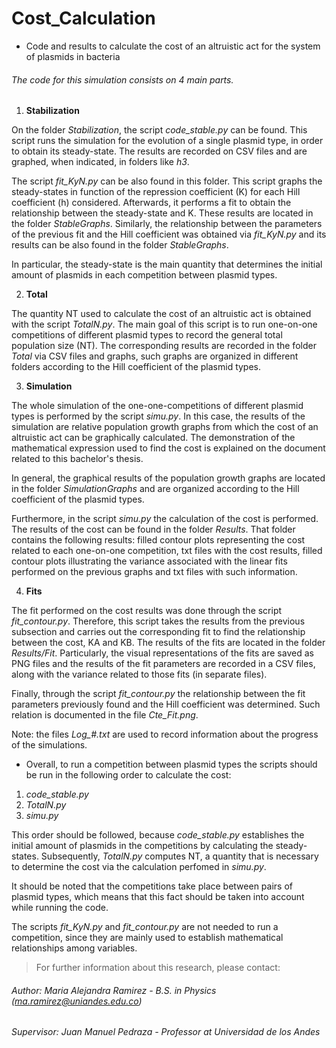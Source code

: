 # Cost_Calculation
- Code and results to calculate the cost of an altruistic act for the system of plasmids in bacteria

###### The code for this simulation consists on 4 main parts.

1. **Stabilization**

On the folder *Stabilization*, the script *code_stable.py* can be found. This script runs the simulation for the evolution of a single plasmid
type, in order to obtain its steady-state. The results are recorded on CSV files and are graphed, when indicated, in folders like *h3*.

The script *fit_KyN.py* can be also found in this folder. This script graphs the steady-states in function of the repression coefficient
(K) for each Hill coefficient (h) considered. Afterwards, it performs a fit to obtain the relationship between the steady-state and K. 
These results are located in the folder *StableGraphs*. Similarly, the relationship between the parameters of the previous fit and 
the Hill coefficient was obtained via *fit_KyN.py* and its results can be also found in the folder *StableGraphs*.

In particular, the steady-state is the main quantity that determines the initial amount of plasmids in each competition between plasmid types.

2. **Total**

The quantity NT used to calculate the cost of an altruistic act is obtained with the script *TotalN.py*. The main goal of this script is to
run one-on-one competitions of different plasmid types to record the general total population size (NT). The corresponding results are recorded
in the folder *Total* via CSV files and graphs, such graphs are organized in different folders according to the Hill coefficient of the plasmid types.

3. **Simulation**

The whole simulation of the one-one-competitions of different plasmid types is performed by the script *simu.py*. In this case, the results
of the simulation are relative population growth graphs from which the cost of an altruistic act can be graphically calculated. The demonstration
of the mathematical expression used to find the cost is explained on the document related to this bachelor's thesis.

In general, the graphical results of the population growth graphs are located in the folder *SimulationGraphs* and are organized according to the Hill 
coefficient of the plasmid types.

Furthermore, in the script *simu.py* the calculation of the cost is performed. The results of the cost can be found in the folder *Results*. 
That folder contains the following results: filled contour plots representing the cost related to each one-on-one competition, txt files with the 
cost results, filled contour plots illustrating the variance associated with the linear fits performed on the previous graphs and txt files with such 
information.

4. **Fits**

The fit performed on the cost results was done through the script *fit_contour.py*. Therefore, this script takes the results from the previous subsection
and carries out the corresponding fit to find the relationship between the cost, KA and KB. The results of the fits are located in the folder
*Results/Fit*. Particularly, the visual representations of the fits are saved as PNG files and the results of the fit parameters are recorded
in a CSV files, along with the variance related to those fits (in separate files).

Finally, through the script *fit_contour.py* the relationship between the fit parameters previously found and the Hill coefficient was determined.
Such relation is documented in the file *Cte_Fit.png*.

Note: the files *Log_#.txt* are used to record information about the progress of the simulations.

- Overall, to run a competition between plasmid types the scripts should be run in the following order to calculate the cost:
1. *code_stable.py*
2. *TotalN.py*
3. *simu.py*

This order should be followed, because *code_stable.py* establishes the initial amount of plasmids in the competitions by calculating the steady-states.
Subsequently, *TotalN.py* computes NT, a quantity that is necessary to determine the cost via the calculation perfomed in *simu.py*.

It should be noted that the competitions take place between pairs of plasmid types, which means that this fact should be taken into account while 
running the code. 

The scripts *fit_KyN.py* and *fit_contour.py* are not needed to run a competition, since they are mainly used to establish mathematical relationships among variables.

>For further information about this research, please contact:
###### Author: Maria Alejandra Ramirez - B.S. in Physics (ma.ramirez@uniandes.edu.co)      

###### Supervisor: Juan Manuel Pedraza - Professor at Universidad de los Andes
